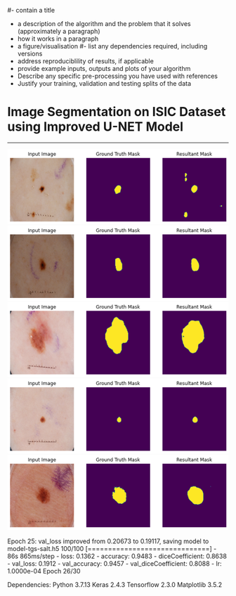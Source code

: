 #- contain a title
- a description of the algorithm and the problem that it solves (approximately a paragraph)
- how it works in a paragraph
- a figure/visualisation
#- list any dependencies required, including versions
- address reproduciblility of results, if applicable
- provide example inputs, outputs and plots of your algorithm
- Describe any specific pre-processing you have used with references
- Justify your training, validation and testing splits of the data

# Image Segmentation on ISIC Dataset using Improved U-NET Model
---

![1](images/1.png)
![2](images/2.png)
![3](images/3.png)
![4](images/4.png)
![5](images/5.png)

Epoch 25: val_loss improved from 0.20673 to 0.19117, saving model to model-tgs-salt.h5
100/100 [==============================] - 86s 865ms/step - loss: 0.1362 - accuracy: 0.9483 - diceCoefficient: 0.8638 - val_loss: 0.1912 - val_accuracy: 0.9457 - val_diceCoefficient: 0.8088 - lr: 1.0000e-04
Epoch 26/30

Dependencies:
Python 3.7.13
Keras 2.4.3
Tensorflow 2.3.0
Matplotlib 3.5.2
